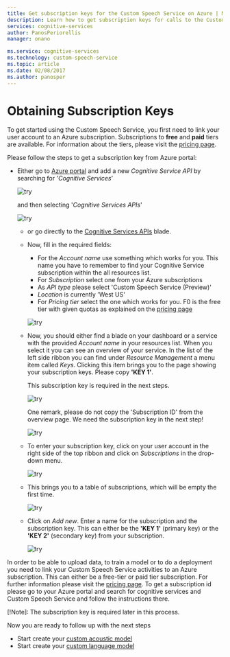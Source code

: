 ```yaml
---
title: Get subscription keys for the Custom Speech Service on Azure | Microsoft Docs
description: Learn how to get subscription keys for calls to the Custom Speech Service in Cognitive Services.
services: cognitive-services
author: PanosPeriorellis
manager: onano

ms.service: cognitive-services
ms.technology: custom-speech-service
ms.topic: article
ms.date: 02/08/2017
ms.author: panosper
---
```


# Obtaining Subscription Keys
To get started using the Custom Speech Service, you first need to link your user account to an Azure subscription. Subscriptions to **free** and **paid** tiers are available. For information about the tiers, please visit the [pricing page](https://www.microsoft.com/cognitive-services/en-us/pricing).

Please follow the steps to get a subscription key from Azure portal:

  * Either go to [Azure portal](https://ms.portal.azure.com) and add a new _Cognitive Service API_ by searching for '_Cognitive Services_'

      ![try](../media/AzureSubscription.png)

    and then selecting '_Cognitive Services APIs_'

     ![try](../media/AzureSubscription2.png)

    * or go directly to the [Cognitive Services APIs](https://ms.portal.azure.com/#create/Microsoft.CognitiveServices) blade.
    * Now, fill in the required fields:
      *   For the _Account name_ use something which works for you. This name you have to remember to find your Cognitive Service subscription within the all resources list.
      *   For _Subscription_ select one from your Azure subscriptions
      *   As _API type_ please select 'Custom Speech Service (Preview)'
      *   _Location_ is currently 'West US'
      *   For _Pricing tier_ select the one which works for you. F0 is the free tier with given quotas as explained on the [pricing page](https://www.microsoft.com/cognitive-services/en-us/pricing)

      ![try](../media/AzureCRISBlade.png)

    * Now, you should either find a blade on your dashboard or a service with the provided _Account name_ in your resources list. When you select it you can see an overview of your service. In the list of the left side ribbon you can find under _Resource Management_ a menu item called _Keys_. Clicking this item brings you to the page showing your subscription keys. Please copy **'KEY 1'**.

      This subscription key is required in the next steps.

      ![try](../media/AzureCRISKeys2.png)

      One remark, please do not copy the 'Subscription ID' from the overview page. We need the subscription key in the next step!

      ![try](../media/AzureCRISKeys.png)

    * To enter your subscription key, click on your user account in the right side of the top ribbon and click on _Subscriptions_ in the drop-down menu.

      ![try](../media/SubscriptionSelection.png)

    * This brings you to a table of subscriptions, which will be empty the first time.

      ![try](../media/SubscriptionList.png)

    * Click on _Add new_. Enter a name for the subscription and the subscription key. This can either be the **'KEY 1'** (primary key) or the **'KEY 2'** (secondary key) from your subscription.

      ![try](../media/EnterSubsciption.png)

In order to be able to upload data, to train a model or to do a deployment you need to link your Custom Speech Service activities to an Azure subscription. This can either be a free-tier or paid tier subscription. For further information please visit the [pricing page](https://www.microsoft.com/cognitive-services/en-us/pricing).
To get a subscription id please go to your Azure portal and search for cognitive services and Custom Speech Service and follow the instructions there.

[!Note]: The subscription key is required later in this process.

Now you are ready to follow up with the next steps
* Start create your [custom acoustic model](cognitive-services-custom-speech-create-acoustic-model.md)
* Start create your [custom language model](cognitive-services-custom-speech-create-language-model.md)
